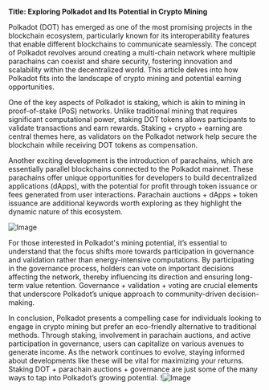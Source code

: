 **Title: Exploring Polkadot and Its Potential in Crypto Mining**

Polkadot (DOT) has emerged as one of the most promising projects in the blockchain ecosystem, particularly known for its interoperability features that enable different blockchains to communicate seamlessly. The concept of Polkadot revolves around creating a multi-chain network where multiple parachains can coexist and share security, fostering innovation and scalability within the decentralized world. This article delves into how Polkadot fits into the landscape of crypto mining and potential earning opportunities.

One of the key aspects of Polkadot is staking, which is akin to mining in proof-of-stake (PoS) networks. Unlike traditional mining that requires significant computational power, staking DOT tokens allows participants to validate transactions and earn rewards. Staking + crypto + earning are central themes here, as validators on the Polkadot network help secure the blockchain while receiving DOT tokens as compensation. 

Another exciting development is the introduction of parachains, which are essentially parallel blockchains connected to the Polkadot mainnet. These parachains offer unique opportunities for developers to build decentralized applications (dApps), with the potential for profit through token issuance or fees generated from user interactions. Parachain auctions + dApps + token issuance are additional keywords worth exploring as they highlight the dynamic nature of this ecosystem.

![Image](https://github.com/user-attachments/assets/590b50a7-4459-4e76-8a31-559aed223621)

For those interested in Polkadot's mining potential, it’s essential to understand that the focus shifts more towards participation in governance and validation rather than energy-intensive computations. By participating in the governance process, holders can vote on important decisions affecting the network, thereby influencing its direction and ensuring long-term value retention. Governance + validation + voting are crucial elements that underscore Polkadot’s unique approach to community-driven decision-making.

In conclusion, Polkadot presents a compelling case for individuals looking to engage in crypto mining but prefer an eco-friendly alternative to traditional methods. Through staking, involvement in parachain auctions, and active participation in governance, users can capitalize on various avenues to generate income. As the network continues to evolve, staying informed about developments like these will be vital for maximizing your returns. Staking DOT + parachain auctions + governance are just some of the many ways to tap into Polkadot’s growing potential. !![Image](https://github.com/user-attachments/assets/590b50a7-4459-4e76-8a31-559aed223621)